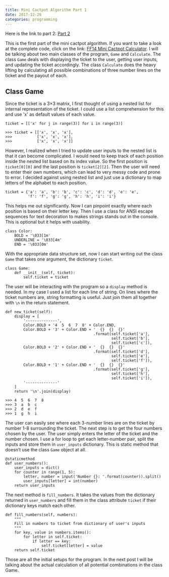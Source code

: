 ```yaml
---
title: Mini Cactpot Algorithm Part 1
date: 2017-12-26
categories: programming
---
```


Here is the link to part 2: [Part 2](/programming/mini-cactpot-algorithm-part-2.html)

This is the first part of the mini cactpot algorithm. If you want to take a look at the complete code, click on the link: [FF14 Mini Cactpot Calculator](/programming/ff14-mini-cactpot-calculator.html). I will be talking about two main classes of the program, `Game` and `Calculate`. The class `Game` deals with displaying the ticket to the user, getting user inputs, and updating the ticket accordingly. The class `Calculate` does the heavy lifting by calculating all possible combinations of three number lines on the ticket and the payout of each.

<!--more-->

## Class Game

Since the ticket is a 3×3 matrix, I first thought of using a nested list for internal representation of the ticket. I could use a list comprehension for this and use 'x' as default values of each value.

```python3
ticket = [['x' for j in range(3)] for i in range(3)]

>>> ticket = [['x', 'x', 'x'],
>>>           ['x', 'x', 'x'],
>>>           ['x', 'x', 'x']]
```

However, I realized when I tried to update user inputs to the nested list is that it can become complicated. I would need to keep track of each position inside the nested list based on its index value. So the first position is `ticket[0][0]` and the last position is `ticket[2][2]`. Then the user will need to enter their own numbers, which can lead to very messy code and prone to error. I decided against using nested list and just use a dictionary to map letters of the alphabet to each position.

```python3
ticket = {'a': 'a', 'b': 'b', 'c': 'c', 'd': 'd', 'e': 'e',
          'f': 'f', 'g': 'g', 'h': 'h', 'i': 'i'}
```

This helps me out significantly. Now I can pinpoint exactly where each position is based on their letter key. Then I use a class for ANSI escape sequences for text decoration to makes strings stands out in the console. This is optional but it helps with usability.

```python3
class Color:
    BOLD = '\033[1m'
    UNDERLINE = '\033[4m'
    END = '\033[0m'
```

With the appropriate data structure set, now I can start writing out the class `Game` that takes one argument, the dictionary `ticket`.

```python3
class Game:
    def __init__(self, ticket):
        self.ticket = ticket
```

The user will be interacting with the program so a `display` method is needed. In my case I used a list for each line of string. On lines where the ticket numbers are, string formatting is useful. Just join them all together with `\n` in the return statement.

```python3
def new_ticket(self):
    display = [
        '--------------',
        Color.BOLD + '4  5  6  7  8' + Color.END,
        Color.BOLD + '3' + Color.END + '  {}  {}  {}'
                                       .format(self.ticket['a'],
                                               self.ticket['b'],
                                               self.ticket['c']),
        Color.BOLD + '2' + Color.END + '  {}  {}  {}'
                                       .format(self.ticket['d'],
                                               self.ticket['e'],
                                               self.ticket['f']),
        Color.BOLD + '1' + Color.END + '  {}  {}  {}'
                                       .format(self.ticket['g'],
                                               self.ticket['h'],
                                               self.ticket['i']),
        '--------------'
    ]
    return '\n'.join(display)

>>> 4  5  6  7  8
>>> 3  a  b  c
>>> 2  d  e  f
>>> 1  g  h  i
```

The user can easily see where each 3-number lines are on the ticket by number 1-8 surrounding the ticket. The next step is to get the four numbers chosen by the user. The user simply enters the letter of the ticket and the number chosen. I use a for loop to get each letter-number pair, split the inputs and store them in `user_inputs` dictionary. This is static method that doesn’t use the class `Game` object at all.

```python3
@staticmethod
def user_numbers():
    user_inputs = dict()
    for counter in range(1, 5):
        letter, number = input('Number {}: '.format(counter)).split()
        user_inputs[letter] = int(number)
    return user_inputs
```

The next method is `fill_numbers`. It takes the values from the dictionary returned in `user_numbers` and fill them in the class attribute `ticket` if their dictionary keys match each other.

```python3
def fill_numbers(self, numbers):
    """
    Fill in numbers to ticket from dictionary of user's inputs
    """
    for key, value in numbers.items():
        for letter in self.ticket:
            if letter == key:
                self.ticket[letter] = value
    return self.ticket
```

Those are all the initial setups for the program. In the next post I will be talking about the actual calculation of all potential combinations in the class Game.

